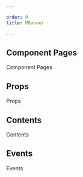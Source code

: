 ```yaml
---

order: 0
title: MBanner

---
```

 
## Component Pages
 
Component Pages
 
## Props
 
Props
 
## Contents
 
Contents
 
## Events
 
Events
 
